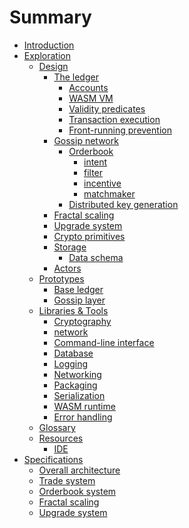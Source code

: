 # Summary

- [Introduction](./README.md)
- [Exploration](./explore/README.md)
  - [Design](./explore/design/README.md)
    - [The ledger](./explore/design/ledger.md)
      - [Accounts](./explore/design/ledger/accounts.md)
      - [WASM VM](./explore/design/ledger/wasm-vm.md)
      - [Validity predicates](./explore/design/ledger/vp.md)
      - [Transaction execution](./explore/design/ledger/tx-execution.md)
      - [Front-running prevention](./explore/design/ledger/front-running.md)
    - [Gossip network](./explore/design/gossip.md)
      - [Orderbook](./explore/design/gossip/orderbook.md)
        - [intent](./explore/design/gossip/intent.md)
        - [filter](./explore/design/gossip/filter.md)
        - [incentive](./explore/design/gossip/incentive.md)
        - [matchmaker](./explore/design/gossip/matchmaker.md)
      - [Distributed key generation](./explore/design/dkg.md)
    - [Fractal scaling](./explore/design/fractal-scaling.md)
    - [Upgrade system](./explore/design/upgrade-system.md)
    - [Crypto primitives](./explore/design/crypto-primitives.md)
    - [Storage](./explore/design/storage.md)
      - [Data schema](./explore/design/data-schema.md)
    - [Actors](./explore/design/actors.md)
  - [Prototypes](./explore/prototypes/README.md)
    - [Base ledger](./explore/prototypes/base-ledger.md)
    - [Gossip layer](./explore/prototypes/gossip-layer.md)
  - [Libraries & Tools](./explore/libraries/README.md)
    - [Cryptography]()
    - [network](./explore/libraries/network.md)
    - [Command-line interface](./explore/libraries/cli.md)
    - [Database](./explore/libraries/db.md)
    - [Logging](./explore/libraries/logging.md)
    - [Networking]()
    - [Packaging](./explore/libraries/packaging.md)
    - [Serialization](./explore/libraries/serialization.md)
    - [WASM runtime](./explore/libraries/wasm.md)
    - [Error handling](./explore/libraries/errors.md)
  - [Glossary](./explore/design/glossary.md)
  - [Resources](./explore/resources/README.md)
    - [IDE](./explore/resources/ide.md)
- [Specifications](./specs/README.md)
  - [Overall architecture]()
  - [Trade system]()
  - [Orderbook system]()
  - [Fractal scaling]()
  - [Upgrade system]()
